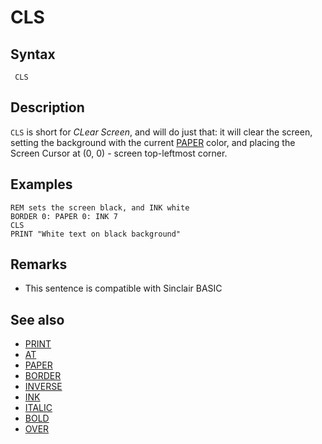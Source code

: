# CLS

## Syntax

```
 CLS
```

## Description

`CLS` is short for *CLear Screen*, and will do just that: it will clear the screen, setting the background
with the current [PAPER](paper.md) color, and placing the Screen Cursor at (0, 0) - screen top-leftmost corner.


## Examples

```
REM sets the screen black, and INK white
BORDER 0: PAPER 0: INK 7
CLS
PRINT "White text on black background"
```


## Remarks

* This sentence is compatible with Sinclair BASIC 

## See also

* [PRINT](print.md)
* [AT](at.md)
* [PAPER](paper.md)
* [BORDER](border.md)
* [INVERSE](inverse.md)
* [INK](ink.md)
* [ITALIC](italic.md)
* [BOLD](bold.md)
* [OVER](over.md)
